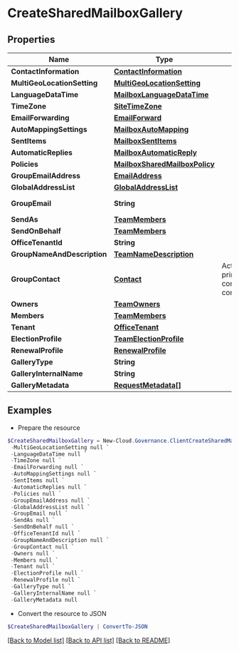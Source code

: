 # CreateSharedMailboxGallery
## Properties

Name | Type | Description | Notes
------------ | ------------- | ------------- | -------------
**ContactInformation** | [**ContactInformation**](ContactInformation.md) |  | [optional] 
**MultiGeoLocationSetting** | [**MultiGeoLocationSetting**](MultiGeoLocationSetting.md) |  | [optional] 
**LanguageDataTime** | [**MailboxLanguageDataTime**](MailboxLanguageDataTime.md) |  | [optional] 
**TimeZone** | [**SiteTimeZone**](SiteTimeZone.md) |  | [optional] 
**EmailForwarding** | [**EmailForward**](EmailForward.md) |  | [optional] 
**AutoMappingSettings** | [**MailboxAutoMapping**](MailboxAutoMapping.md) |  | [optional] 
**SentItems** | [**MailboxSentItems**](MailboxSentItems.md) |  | [optional] 
**AutomaticReplies** | [**MailboxAutomaticReply**](MailboxAutomaticReply.md) |  | [optional] 
**Policies** | [**MailboxSharedMailboxPolicy**](MailboxSharedMailboxPolicy.md) |  | [optional] 
**GroupEmailAddress** | [**EmailAddress**](EmailAddress.md) |  | [optional] 
**GlobalAddressList** | [**GlobalAddressList**](GlobalAddressList.md) |  | [optional] 
**GroupEmail** | **String** |  | [optional] [readonly] 
**SendAs** | [**TeamMembers**](TeamMembers.md) |  | [optional] 
**SendOnBehalf** | [**TeamMembers**](TeamMembers.md) |  | [optional] 
**OfficeTenantId** | **String** |  | [optional] 
**GroupNameAndDescription** | [**TeamNameDescription**](TeamNameDescription.md) |  | [optional] 
**GroupContact** | [**Contact**](Contact.md) | Activity model for primary contact,secondary contact | [optional] 
**Owners** | [**TeamOwners**](TeamOwners.md) |  | [optional] 
**Members** | [**TeamMembers**](TeamMembers.md) |  | [optional] 
**Tenant** | [**OfficeTenant**](OfficeTenant.md) |  | [optional] 
**ElectionProfile** | [**TeamElectionProfile**](TeamElectionProfile.md) |  | [optional] 
**RenewalProfile** | [**RenewalProfile**](RenewalProfile.md) |  | [optional] 
**GalleryType** | **String** |  | [optional] 
**GalleryInternalName** | **String** |  | [optional] 
**GalleryMetadata** | [**RequestMetadata[]**](RequestMetadata.md) |  | [optional] 

## Examples

- Prepare the resource
```powershell
$CreateSharedMailboxGallery = New-Cloud.Governance.ClientCreateSharedMailboxGallery  -ContactInformation null `
 -MultiGeoLocationSetting null `
 -LanguageDataTime null `
 -TimeZone null `
 -EmailForwarding null `
 -AutoMappingSettings null `
 -SentItems null `
 -AutomaticReplies null `
 -Policies null `
 -GroupEmailAddress null `
 -GlobalAddressList null `
 -GroupEmail null `
 -SendAs null `
 -SendOnBehalf null `
 -OfficeTenantId null `
 -GroupNameAndDescription null `
 -GroupContact null `
 -Owners null `
 -Members null `
 -Tenant null `
 -ElectionProfile null `
 -RenewalProfile null `
 -GalleryType null `
 -GalleryInternalName null `
 -GalleryMetadata null
```

- Convert the resource to JSON
```powershell
$CreateSharedMailboxGallery | ConvertTo-JSON
```

[[Back to Model list]](../README.md#documentation-for-models) [[Back to API list]](../README.md#documentation-for-api-endpoints) [[Back to README]](../README.md)

